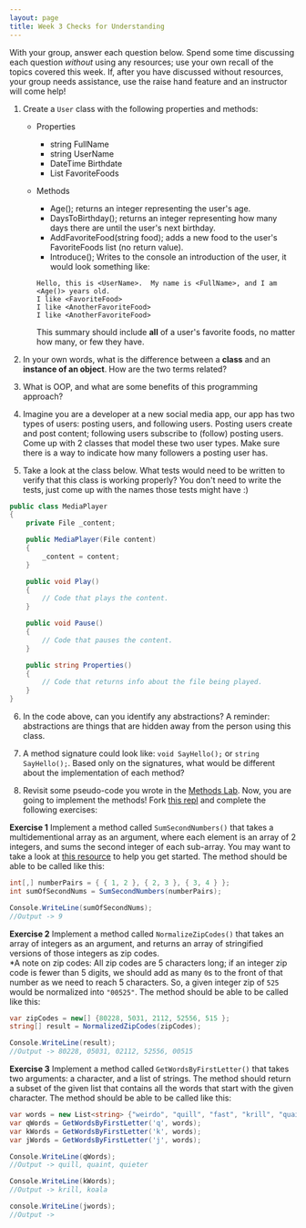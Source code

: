 ```yaml
---
layout: page
title: Week 3 Checks for Understanding
---
```


With your group, answer each question below.  Spend some time discussing each question _without_ using any resources; use your own recall of the topics covered this week.  If, after you have discussed without resources, your group needs assistance, use the raise hand feature and an instructor will come help!

<!-- 
1. Imagine you are explaining an Array or List to one of your non-developer friends; write out an explanation of what **index** is - how does it apply to lists/arrays, and why is it useful?

2. How are Arrays and Lists similar?  How are they different?

3. Create an Array that will hold your top 8 best friends.

4. Create a List that will hold your favorite movies.

5. For the two collections above, why is it appropriate for best friends to be an Array, and for favorite movies to be a List?

6. Create a Dictionary that organizes an artist's discography - you could use the data below as a starting point:
```
Jimmy Buffett: abbreviated discography

Son of a Son of a Sailor:
    - Cheeseburger in Paradise
    - Manana
    - Cowboy in the Jungle
Christmas Island:
    - Run Rudolph Run
    - Mele Kalikimaka
    - Ho Ho Ho and a Bottle of Rum
Banana Wind:
    - Only Time Will Tell
    - School Boy Heart
    - Desdamona's Building a Rocket Ship
```
 -->

<!-- Jimmy Buffett lol. This is gold. I bet there is 0% chance our students will understand who/what a Jimmy Buffett is. -->

1. Create a `User` class with the following properties and methods:
    * Properties
        - string FullName
        - string UserName
        - DateTime Birthdate
        - List<string> FavoriteFoods

    * Methods
        - Age(); returns an integer representing the user's age.
        - DaysToBirthday(); returns an integer representing how many days there are until the user's next birthday.
        - AddFavoriteFood(string food); adds a new food to the user's FavoriteFoods list (no return value).
        - Introduce(); Writes to the console an introduction of the user, it would look something like:
        ```
        Hello, this is <UserName>.  My name is <FullName>, and I am <Age()> years old.
        I like <FavoriteFood>
        I like <AnotherFavoriteFood>
        I like <AnotherFavoriteFood>
        ```
        This summary should include **all** of a user's favorite foods, no matter how many, or few they have.

1. In your own words, what is the difference between a **class** and an **instance of an object**.  How are the two terms related?

1. What is OOP, and what are some benefits of this programming approach?

1. Imagine you are a developer at a new social media app, our app has two types of users: posting users, and following users.  Posting users create and post content; following users subscribe to (follow) posting users.  Come up with 2 classes that model these two user types.  Make sure there is a way to indicate how many followers a posting user has.

1. Take a look at the class below.  What tests would need to be written to verify that this class is working properly?  You don't need to write the tests, just come up with the names those tests might have :)

```c#
public class MediaPlayer
{
	private File _content;

    public MediaPlayer(File content)
    {
        _content = content;
    }

    public void Play()
    {
        // Code that plays the content.
    }

    public void Pause()
    {
        // Code that pauses the content.
    }

    public string Properties()
    {
        // Code that returns info about the file being played.
    }
}
```

6. In the code above, can you identify any abstractions? A reminder: abstractions are things that are hidden away from the person using this class.


1. A method signature could look like: `void SayHello();` or `string SayHello();`.  Based only on the signatures, what would be different about the implementation of each method?

1.  Revisit some pseudo-code you wrote in the [Methods Lab](/module1/labs/Week2/Methods).  Now, you are going to implement the methods! Fork [this repl](https://replit.com/@launch-team/M1W3-CFUReview) and complete the following exercises:

**Exercise 1**
Implement a method called `SumSecondNumbers()` that takes a multidementional array as an argument, where each element is an array of 2 integers, and sums the second integer of each sub-array.  You may want to take a look at [this resource](https://docs.microsoft.com/en-us/dotnet/csharp/programming-guide/arrays/passing-arrays-as-arguments#passing-multidimensional-arrays-as-arguments) to help you get started.  The method should be able to be called like this:

```c#
int[,] numberPairs = { { 1, 2 }, { 2, 3 }, { 3, 4 } };
int sumOfSecondNums = SumSecondNumbers(numberPairs);

Console.WriteLine(sumOfSecondNums);
//Output -> 9
```

<!-- Love to see you circling back on the pseudocode that students wrote in the labs! This could be a great pattern to try to continue as we move forward! -->

**Exercise 2**
Implement a method called `NormalizeZipCodes()` that takes an array of integers as an argument, and returns an array of stringified versions of those integers as zip codes.  
*A note on zip codes:  All zip codes are 5 characters long; if an integer zip code is fewer than 5 digits, we should add as many `0`s to the front of that number as we need to reach 5 characters.  So, a given integer zip of `525` would be normalized into `"00525"`.  The method should be able to be called like this:
```c#
var zipCodes = new[] {80228, 5031, 2112, 52556, 515 };
string[] result = NormalizedZipCodes(zipCodes);

Console.WriteLine(result);
//Output -> 80228, 05031, 02112, 52556, 00515
```

**Exercise 3**
Implement a method called `GetWordsByFirstLetter()` that takes two arguments: a character, and a list of strings.  The method should return a subset of the given list that contains all the words that start with the given character.  The method should be able to be called like this:

```c#
var words = new List<string> {"weirdo", "quill", "fast", "krill", "quaint", "quieter", "koala"};
var qWords = GetWordsByFirstLetter('q', words);
var kWords = GetWordsByFirstLetter('k', words);
var jWords = GetWordsByFirstLetter('j', words);

Console.WriteLine(qWords);
//Output -> quill, quaint, quieter

Console.WriteLine(kWords);
//Output -> krill, koala

console.WriteLine(jwords);
//Output -> 
```
